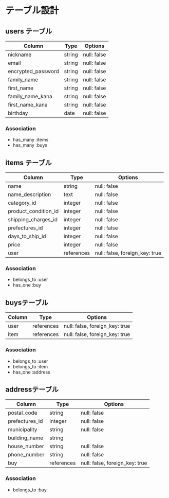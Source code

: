 # テーブル設計

## users テーブル

| Column             | Type    | Options     |
| ------------------ | ------- | ----------- |
| nickname           | string  | null: false |
| email              | string  | null: false |
| encrypted_password | string  | null: false |
| family_name        | string  | null: false |
| first_name         | string  | null: false |
| family_name_kana   | string  | null: false |
| first_name_kana    | string  | null: false |
| birthday           | date    | null: false |

### Association

- has_many :items
- has_many :buys

## items テーブル

| Column               | Type       |Options                         |
| -------------------- | ---------  | ------------------------------ |
| name                 | string     | null: false                    |
| name_description     | text       | null: false                    |
| category_id          | integer    | null: false                    |
| product_condition_id | integer    | null: false                    |
| shipping_charges_id  | integer    | null: false                    |
| prefectures_id       | integer    | null: false                    |
| days_to_ship_id      | integer    | null: false                    | 
| price                | integer    | null: false                    |
| user                 | references | null: false, foreign_key: true |

### Association

- belongs_to :user
- has_one :buy

## buysテーブル

| Column  | Type       | Options                        |
| ------- | ---------- | ------------------------------ |
| user    | references | null: false, foreign_key: true |
| item    | references | null: false, foreign_key: true |

### Association

- belongs_to :user
- belongs_to :item
- has_one :address

## addressテーブル

| Column         | Type       | Options                        |
| -------------- | ---------- | ------------------------------ |
| postal_code    | string     | null: false                    |
| prefectures_id | integer    | null: false                    |
| municipality   | string     | null: false                    |
| building_name  | string     |                                |
| house_number   | string     | null: false                    |
| phone_number   | string     | null: false                    |
| buy            | references | null: false, foreign_key: true |

### Association

- belongs_to :buy